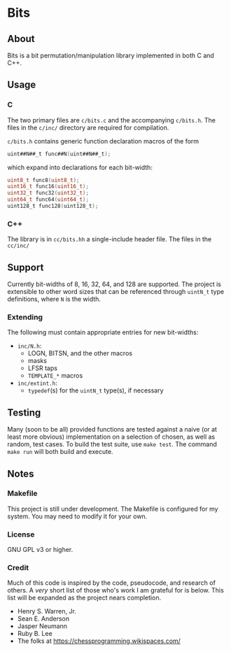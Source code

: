 Bits
====

## About

Bits is a bit permutation/manipulation library implemented in both C and C++.

## Usage

### C

The two primary files are `c/bits.c` and the accompanying `c/bits.h`. The files in the `c/inc/` directory are required for compilation.

`c/bits.h` contains generic function declaration macros of the form
```C
uint##N##_t func##N(uint##N##_t);
```
which expand into declarations for each bit-width:
```C
uint8_t func8(uint8_t);
uint16_t func16(uint16_t);
uint32_t func32(uint32_t);
uint64_t func64(uint64_t);
uint128_t func128(uint128_t);
```

### C++

The library is in `cc/bits.hh` a single-include header file. The files in the `cc/inc/`

## Support

Currently bit-widths of 8, 16, 32, 64, and 128 are supported. The project is extensible to other word sizes that can be referenced through `uintN_t` type definitions, where `N` is the width.

### Extending

The following must contain appropriate entries for new bit-widths:
+ `inc/N.h`:
    - LOGN, BITSN, and the other macros
    - masks
    - LFSR taps
    - `TEMPLATE_*` macros
+ `inc/extint.h`:
    - `typedef`(s) for the `uintN_t` type(s), if necessary

## Testing

Many (soon to be all) provided functions are tested against a naive (or at least more obvious) implementation on a selection of chosen, as well as random, test cases. To build the test suite, use `make test`. The command `make run` will both build and execute.

## Notes

### Makefile

This project is still under development. The Makefile is configured for my system. You may need to modify it for your own.

### License

GNU GPL v3 or higher.

### Credit

Much of this code is inspired by the code, pseudocode, and research of others. A _very_ short list of those who's work I am grateful for is below. This list will be expanded as the project nears completion.

+ Henry S. Warren, Jr.
+ Sean E. Anderson
+ Jasper Neumann
+ Ruby B. Lee
+ The folks at https://chessprogramming.wikispaces.com/
